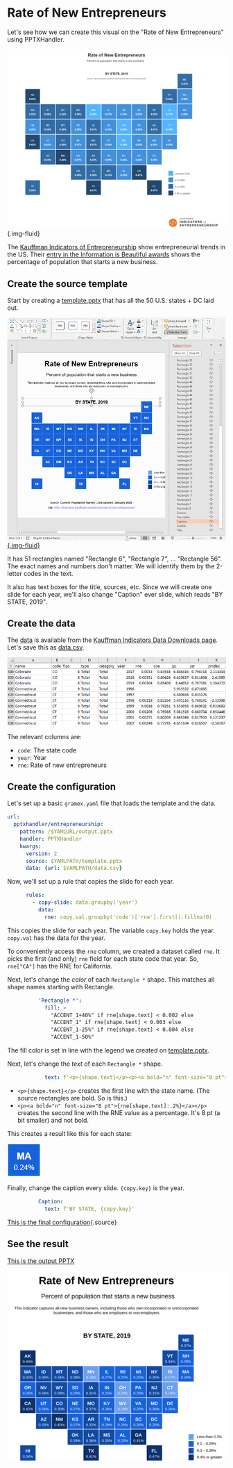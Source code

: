 # Rate of New Entrepreneurs

Let's see how we can create this visual on the "Rate of New Entrepreneurs" using PPTXHandler.

![Rate of New Entrepreneurs](kauffman-indicators-chart.png){.img-fluid}

The [Kauffman Indicators of Entrepreneurship](https://indicators.kauffman.org/) show
entrepreneurial trends in the US. Their [entry in the Information is Beautiful
awards](https://www.informationisbeautifulawards.com/showcase/4296-kauffman-indicators-of-entrepreneurship)
shows the percentage of population that starts a new business.

## Create the source template

Start by creating a [template.pptx](template.pptx) that has all the 50 U.S. states + DC laid out.

[![State map template](initial-template.png){.img-fluid}](template.pptx)

It has 51 rectangles named "Rectangle 6", "Rectangle 7", ... "Rectangle 56". The exact names and
numbers don't matter. We will identify them by the 2-letter codes in the text.

It also has text boxes for the title, sources, etc. Since we will create one slide for each year,
we'll also change "Caption" ever slide, which reads "BY STATE, 2019".

## Create the data

The [data][data] is available from the [Kauffman Indicators Data Downloads page][downloads]. Let's
save this as [data.csv](data.csv).

[![Data](data.png)](data.csv)

The relevant columns are:

- `code`: The state code
- `year`: Year
- `rne`: Rate of new entrepreneurs

## Create the configuration

Let's set up a basic `gramex.yaml` file that loads the template and the data.

```yaml
url:
  pptxhandler/entrepreneurship:
    pattern: /$YAMLURL/output.pptx
    handler: PPTXHandler
    kwargs:
      version: 2
      source: $YAMLPATH/template.pptx
      data: {url: $YAMLPATH/data.csv}
```

Now, we'll set up a rule that copies the slide for each year.

```yaml
      rules:
        - copy-slide: data.groupby('year')
          data:
            rne: copy.val.groupby('code')['rne'].first().fillna(0)
```

This copies the slide for each year. The variable `copy.key` holds the year. `copy.val` has the data for the year.

To conveniently access the `rne` column, we created a dataset called `rne`. It picks the first (and
only) `rne` field for each state code that year. So, `rne["CA"]` has the RNE for California.

Next, let's change the *color* of each `Rectangle *` shape. This matches all shape names starting
with Rectangle.

```yaml
          'Rectangle *':
            fill: >
              "ACCENT_1+40%" if rne[shape.text] < 0.002 else
              "ACCENT_1" if rne[shape.text] < 0.003 else
              "ACCENT_1-25%" if rne[shape.text] < 0.004 else
              "ACCENT_1-50%"
```

The fill color is set in line with the legend we created on [template.pptx](template.pptx).

Next, let's change the *text* of each `Rectangle *` shape.

```yaml
            text: f'<p>{shape.text}</p><p><a bold="n" font-size="8 pt">{rne[shape.text]:.2%}</a></p>'
```

- `<p>{shape.text}</p>` creates the first line with the state name. (The source rectangles are bold. So is this.)
- `<p><a bold="n" font-size="8 pt">{rne[shape.text]:.2%}</a></p>` creates the second line with the
  RNE value as a percentage. It's 8 pt (a bit smaller) and not bold.

This creates a result like this for each state:

![Picture of what a state rectangle's text will look like](state-shape.png)

Finally, change the caption every slide. `{copy.key}` is the year.

```yaml
          Caption:
            text: f'BY STATE, {copy.key}'
```

[This is the final configuration](gramex.yaml.source){.source}


[data]: https://indicators.kauffman.org/wp-content/uploads/sites/2/2020/05/Kauffman-Indicators-of-Early-stage-Entrepreneurship-%E2%80%93-Data-2019.csv
[downloads]: https://indicators.kauffman.org/data-downloads

## See the result

[This is the output PPTX](output.pptx)

[![Final Slide](output.svg)](output.pptx)
